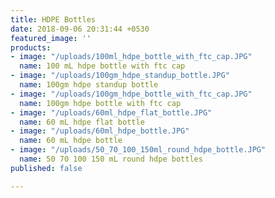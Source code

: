 ```yaml
---
title: HDPE Bottles
date: 2018-09-06 20:31:44 +0530
featured_image: ''
products:
- image: "/uploads/100ml_hdpe_bottle_with_ftc_cap.JPG"
  name: 100 mL hdpe bottle with ftc cap
- image: "/uploads/100gm_hdpe_standup_bottle.JPG"
  name: 100gm hdpe standup bottle
- image: "/uploads/100gm_hdpe_bottle_with_ftc_cap.JPG"
  name: 100gm hdpe bottle with ftc cap
- image: "/uploads/60ml_hdpe_flat_bottle.JPG"
  name: 60 mL hdpe flat bottle
- image: "/uploads/60ml_hdpe_bottle.JPG"
  name: 60 mL hdpe bottle
- image: "/uploads/50_70_100_150ml_round_hdpe_bottle.JPG"
  name: 50 70 100 150 mL round hdpe bottles
published: false

---
```

